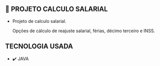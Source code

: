 ## 📌 PROJETO CALCULO SALARIAL

* Projeto de calculo salarial.
  
  Opções de cálculo de reajuste salarial, férias, décimo terceiro e INSS.

## TECNOLOGIA USADA

* ✔️ JAVA
